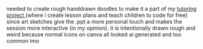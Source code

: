 needed to create rough handdrawn doodles to make it a part of my <a href = ""> tutoring project </a> (where i create lesson plans and teach children to code for free) since art sketches give the .ppt a more personal touch and makes the session more interactive (in my opinion).
it is intentionally drawn rough and weird because normal icons on canva all looked ai generated and too common imo
